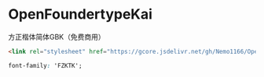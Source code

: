 # OpenFoundertypeKai
方正楷体简体GBK（免费商用）


```html
<link rel="stylesheet" href="https://gcore.jsdelivr.net/gh/Nemo1166/OpenFoundertypeKai/FZKTK.css" />
```

```css
font-family: 'FZKTK';
```
